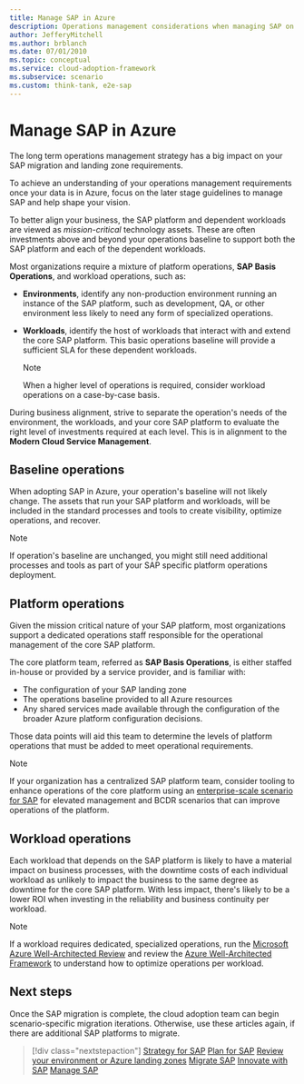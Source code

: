 ```yaml
---
title: Manage SAP in Azure
description: Operations management considerations when managing SAP on Azure
author: JefferyMitchell
ms.author: brblanch
ms.date: 07/01/2010
ms.topic: conceptual
ms.service: cloud-adoption-framework
ms.subservice: scenario
ms.custom: think-tank, e2e-sap
---
```


# Manage SAP in Azure

The long term operations management strategy has a big impact on your SAP migration and landing zone requirements.

To achieve an understanding of your operations management requirements once your data is in Azure, focus on the later stage guidelines to manage SAP and help shape your vision.

To better align your business, the SAP platform and dependent workloads are viewed as *mission-critical* technology assets. These are often investments above and beyond your operations baseline to support both the SAP platform and each of the dependent workloads.

Most organizations require a mixture of platform operations, **SAP Basis Operations**, and workload operations, such as:

- **Environments**, identify any non-production environment running an instance of the SAP platform, such as development, QA, or other environment less likely to need any form of specialized operations.
- **Workloads**, identify the host of workloads that interact with and extend the core SAP platform. This basic operations baseline will provide a sufficient SLA for these dependent workloads.

   > [!NOTE]
   > When a higher level of operations is required, consider workload operations on a case-by-case basis.

During business alignment, strive to separate the operation's needs of the environment, the workloads, and your core SAP platform to evaluate the right level of investments required at each level. This is in alignment to the **Modern Cloud Service Management**.

## Baseline operations

When adopting SAP in Azure, your operation's baseline will not likely change. The assets that run your SAP platform and workloads, will be included in the standard processes and tools to create visibility, optimize operations, and recover.

> [!NOTE]
> If operation's baseline are unchanged, you might still need additional processes and tools as part of your SAP specific platform operations deployment.

## Platform operations

Given the mission critical nature of your SAP platform, most organizations support a dedicated operations staff responsible for the operational management of the core SAP platform.

The core platform team, referred as **SAP Basis Operations**, is either staffed in-house or provided by a service provider, and is familiar with:

- The configuration of your SAP landing zone
- The operations baseline provided to all Azure resources
- Any shared services made available through the configuration of the broader Azure platform configuration decisions.

Those data points will aid this team to determine the levels of platform operations that must be added to meet operational requirements.

> [!NOTE]
> If your organization has a centralized SAP platform team, consider tooling to enhance operations of the core platform using an [enterprise-scale scenario for SAP](./enterprise-scale-landing-zone.md) for elevated management and BCDR scenarios that can improve operations of the platform.

## Workload operations

Each workload that depends on the SAP platform is likely to have a material impact on business processes, with the downtime costs of each individual workload as unlikely to impact the business to the same degree as downtime for the core SAP platform. With less impact, there's likely to be a lower ROI when investing in the reliability and business continuity per workload.

> [!NOTE]
> If a workload requires dedicated, specialized operations, run the [Microsoft Azure Well-Architected Review](/assessments/?id=azure-architecture-review&mode=pre-assessment) and review the [Azure Well-Architected Framework](/azure/architecture/framework/) to understand how to optimize operations per workload.

## Next steps

Once the SAP migration is complete, the cloud adoption team can begin scenario-specific migration iterations. Otherwise, use these articles again, if there are additional SAP platforms to migrate.

> [!div class="nextstepaction"]
> [Strategy for SAP](./strategy.md)
> [Plan for SAP](./plan.md)
> [Review your environment or Azure landing zones](./ready.md)
> [Migrate SAP](./migrate.md)
> [Innovate with SAP](./innovate.md)
> [Manage SAP](./manage.md)
